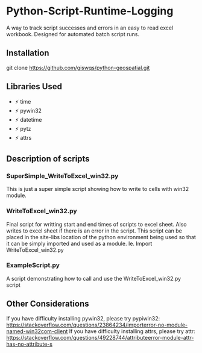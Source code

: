 # Python-Script-Runtime-Logging
A way to track script successes and errors in an easy to read excel workbook. Designed for automated batch script runs.



## Installation
git clone https://github.com/giswqs/python-geospatial.git


## Libraries Used

* :zap: time
* :zap: pywin32
* :zap: datetime
* :zap: pytz
* :zap: attrs


## Description of scripts

### SuperSimple_WriteToExcel_win32.py

This is just a super simple script
showing how to write to cells with win32 module. 


### WriteToExcel_win32.py
Final script for writting start and end times of scripts to excel sheet.
Also writes to excel sheet if there is an error in the script. This script can
be placed in the site-libs location of the python environment being used so that 
it can be simply imported and used as a module. Ie.  Import WriteToExcel_win32.py



### ExampleScript.py
A script demonstrating how to call  and use the
WriteToExcel_win32.py script 



## Other Considerations

If you have difficulty installing pywin32, please try pypiwin32: 
https://stackoverflow.com/questions/23864234/importerror-no-module-named-win32com-client
If you have difficulty installing attrs, please try attr: 
https://stackoverflow.com/questions/49228744/attributeerror-module-attr-has-no-attribute-s
